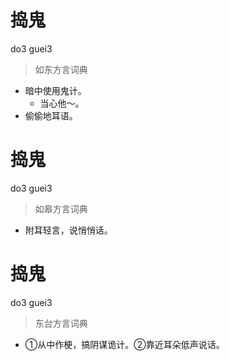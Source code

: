 # 捣鬼
do3 guei3
> 如东方言词典
- 暗中使用鬼计。
  - 当心他～。
- 偷偷地耳语。

# 捣鬼
do3 guei3
> 如皋方言词典
- 附耳轻言，说悄悄话。

# 捣鬼
do3 guei3
> 东台方言词典
- ①从中作梗，搞阴谋诡计。②靠近耳朵低声说话。
